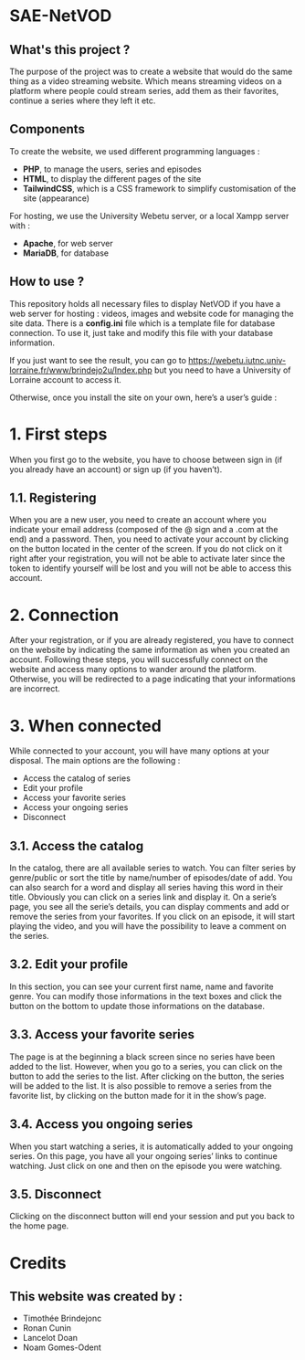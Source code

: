 # SAE-NetVOD

## What's this project ?
The purpose of the project was to create a website that would do the same thing as a video streaming website. Which means streaming videos on a platform where people could stream series, add them as their favorites, continue a series where they left it etc.

## Components
To create the website, we used different programming languages : 
- **PHP**, to manage the users, series and episodes
- **HTML**, to display the different pages of the site
- **TailwindCSS**, which is a CSS framework to simplify customisation of the site (appearance)


For hosting, we use the University Webetu server, or a local Xampp server with : 
- **Apache**, for web server 
- **MariaDB**, for database

## How to use ?
This repository holds all necessary files to display NetVOD if you have  a web server for hosting : videos, images and website code for managing the site data. There is a **config.ini** file which is a template file for database connection. To use it, just take and modify this file with your database information. 


If you just want to see the result, you can go to https://webetu.iutnc.univ-lorraine.fr/www/brindejo2u/Index.php but you need to have a University of Lorraine account to access it.


Otherwise, once you install the site on your own, here’s a user’s guide : 

# 1. First steps
When you first go to the website, you have to choose between sign in (if you already have an account) or sign up (if you haven’t). 	

## 1.1. Registering
When you are a new user, you need to create an account where you indicate your email address (composed of the @ sign and a .com at the end) and a password. Then, you need to activate your account by clicking on the button located in the center of the screen. If you do not click on it right after your registration, you will not be able to activate later since the token to identify yourself will be lost and you will not be able to access this account. 

# 2. Connection
After your registration, or if you are already registered, you have to connect on the website by indicating the same information as when you created an account. Following these steps, you will successfully connect on the website and access many options to wander around the platform. Otherwise, you will be redirected to a page indicating that your informations are incorrect.

# 3. When connected
While connected to your account, you will have many options at your disposal. 
The main options are the following : 
- Access the catalog of series 
- Edit your profile
- Access your favorite series 
- Access your ongoing series 
- Disconnect

## 3.1. Access the catalog
In the catalog, there are all available series to watch. You can filter series by genre/public or sort the title by name/number of episodes/date of add. You can also search for a word and display all series having this word in their title. Obviously you can click on a series link and display it. On a serie’s page, you see all the serie’s details, you can display comments and add or remove the series from your favorites. If you click on an episode, it will start playing the video, and you will have the possibility to leave a comment on the series.

## 3.2. Edit your profile
In this section, you can see your current first name, name and favorite genre. You can modify those informations in the text boxes and click the button on the bottom to update those informations on the database. 

## 3.3. Access your favorite series 
The page is at the beginning a black screen since no series have been added to the list. However, when you go to a series, you can click on the button to add the series to the list.
After clicking on the button, the series will be added to the list. It is also possible to remove a series from the favorite list, by clicking on the button made for it in the show’s page.

## 3.4. Access you ongoing series
When you start watching a series, it is automatically added to your ongoing series. On this page, you have all your ongoing series’ links to continue watching. Just click on one and then on the episode you were watching.


## 3.5. Disconnect
Clicking on the disconnect button will end your session and put you back to the home page.


# Credits
## This website was created by :
 - Timothée Brindejonc
 - Ronan Cunin
 - Lancelot Doan
 - Noam Gomes-Odent
